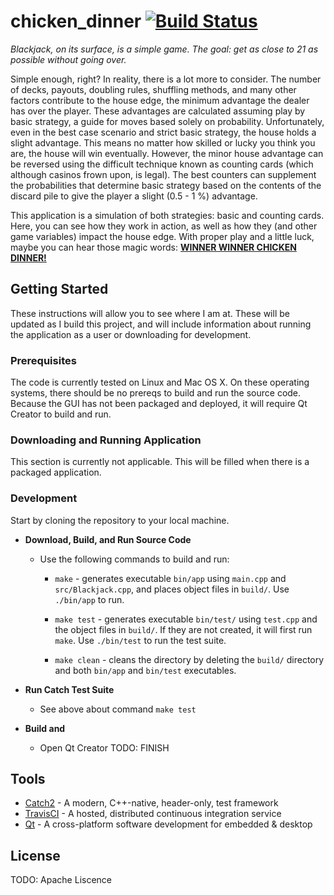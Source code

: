 # chicken_dinner [![Build Status](https://travis-ci.org/haydennix55/chicken_dinner.svg?branch=master)](https://travis-ci.org/haydennix55/chicken_dinner)

_Blackjack, on its surface, is a simple game. The goal: get as close to 21 as possible
without going over._ 

Simple enough, right? In reality, there is a lot more to consider. The number of decks, payouts, doubling rules, shuffling methods, and many other factors contribute to the house edge, the minimum advantage the dealer has over the player. These advantages are calculated assuming play by basic strategy, a guide for moves based solely on probability. Unfortunately, even in the best case scenario and strict basic strategy, the house holds a slight advantage. This means no matter how skilled or lucky you think you are, the house will win eventually. However, the minor house advantage can be reversed using the difficult technique known as counting cards (which although casinos frown upon, is legal). The best counters can supplement the probabilities that determine basic strategy based on the contents of the discard pile to give the player a slight (0.5 - 1 %) advantage.

This application is a simulation of both strategies: basic and counting cards. Here, you can see how they work in action, as well as how they (and other game variables) impact the house edge. With proper play and a little luck, maybe you can hear those magic words: [__WINNER WINNER CHICKEN DINNER!__](http://modernnotion.com/say-winner-winner-chicken-dinner/)

## Getting Started

These instructions will allow you to see where I am at. These will be updated as I build this project, and will include information about running the application as a user or downloading for development.

### Prerequisites

The code is currently tested on Linux and Mac OS X. On these operating systems, there should be no prereqs to build and run the source code. Because the GUI has not been packaged and deployed, it will require Qt Creator to build and run.

### Downloading and Running Application

This section is currently not applicable. This will be filled when there is a packaged application.

### Development

Start by cloning the repository to your local machine.

* __Download, Build, and Run Source Code__
     
   * Use the following commands to build and run:
     
      * `make` - generates executable `bin/app` using `main.cpp` and `src/Blackjack.cpp`, and places object files in `build/`. Use `./bin/app` to run. 
           
      * `make test` - generates executable `bin/test/` using `test.cpp` and the object files in `build/`. If they are not created, it will first run `make`. Use `./bin/test` to run the test suite.
      
      * `make clean` - cleans the directory by deleting the `build/` directory and both `bin/app` and `bin/test` executables.

* __Run Catch Test Suite__

   * See above about command `make test`

* __Build and__

   * Open Qt Creator
   TODO: FINISH

## Tools

* [Catch2](https://github.com/catchorg/Catch2) - A modern, C++-native, header-only, test framework 
* [TravisCI](https://travis-ci.org) - A hosted, distributed continuous integration service
* [Qt](https://www.qt.io/) - A cross-platform software development for embedded & desktop


## License

TODO: Apache Liscence

